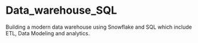# Data_warehouse_SQL
Building a modern data warehouse using Snowflake and SQL which include ETL, Data Modeling and analytics.
